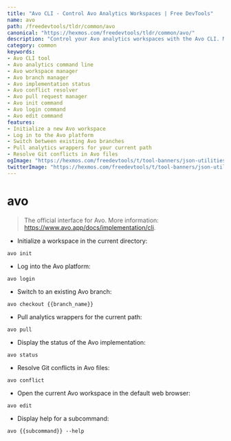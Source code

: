 ```yaml
---
title: "Avo CLI - Control Avo Analytics Workspaces | Free DevTools"
name: avo
path: /freedevtools/tldr/common/avo
canonical: "https://hexmos.com/freedevtools/tldr/common/avo/"
description: "Control your Avo analytics workspaces with the Avo CLI. Manage branches, pull wrappers, and resolve conflicts effortlessly. Free online tool, no registration required."
category: common
keywords:
- Avo CLI tool
- Avo analytics command line
- Avo workspace manager
- Avo branch manager
- Avo implementation status
- Avo conflict resolver
- Avo pull request manager
- Avo init command
- Avo login command
- Avo edit command
features:
- Initialize a new Avo workspace
- Log in to the Avo platform
- Switch between existing Avo branches
- Pull analytics wrappers for your current path
- Resolve Git conflicts in Avo files
ogImage: "https://hexmos.com/freedevtools/t/tool-banners/json-utilities-banner.png"
twitterImage: "https://hexmos.com/freedevtools/t/tool-banners/json-utilities-banner.png"
---
```


# avo

> The official interface for Avo.
> More information: <https://www.avo.app/docs/implementation/cli>.

- Initialize a workspace in the current directory:

`avo init`

- Log into the Avo platform:

`avo login`

- Switch to an existing Avo branch:

`avo checkout {{branch_name}}`

- Pull analytics wrappers for the current path:

`avo pull`

- Display the status of the Avo implementation:

`avo status`

- Resolve Git conflicts in Avo files:

`avo conflict`

- Open the current Avo workspace in the default web browser:

`avo edit`

- Display help for a subcommand:

`avo {{subcommand}} --help`
